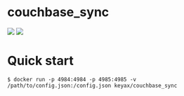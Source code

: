 # couchbase_sync

[![](https://images.microbadger.com/badges/image/keyax/couchbase_sync.svg)](https://microbadger.com/images/keyax/couchbase_sync "Get your own image badge on microbadger.com")   [![](https://images.microbadger.com/badges/version/keyax/couchbase_sync.svg)](https://microbadger.com/images/keyax/couchbase_sync "Get your own version badge on microbadger.com")

# Quick start

```
$ docker run -p 4984:4984 -p 4985:4985 -v /path/to/config.json:/config.json keyax/couchbase_sync
```
